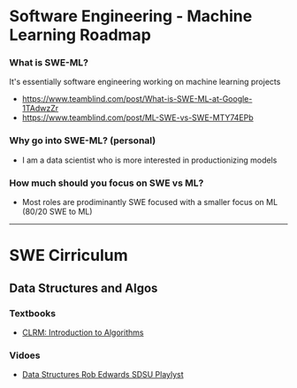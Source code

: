 # Software Engineering - Machine Learning Roadmap

### What is SWE-ML?
It's essentially software engineering working on machine learning projects

- https://www.teamblind.com/post/What-is-SWE-ML-at-Google-1TAdwzZr
- https://www.teamblind.com/post/ML-SWE-vs-SWE-MTY74EPb

### Why go into SWE-ML? (personal)
- I am a data scientist who is more interested in productionizing models

### How much should you focus on SWE vs ML?
- Most roles are prodiminantly SWE focused with a smaller focus on ML (80/20 SWE to ML)


---------------------------------------------------------------

# SWE Cirriculum

## Data Structures and Algos

### Textbooks
- [CLRM: Introduction to Algorithms](https://edutechlearners.com/download/Introduction_to_algorithms-3rd%20Edition.pdf)

### Vidoes
- [Data Structures Rob Edwards SDSU Playlyst](https://www.youtube.com/watch?v=_dy9JnEXekU&list=PLpPXw4zFa0uKKhaSz87IowJnOTzh9tiBk&index=7)
